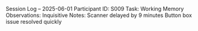Session Log – 2025-06-01
Participant ID: S009
Task: Working Memory
Observations: Inquisitive 
Notes:
  Scanner delayed by 9 minutes
  Button box issue resolved quickly
